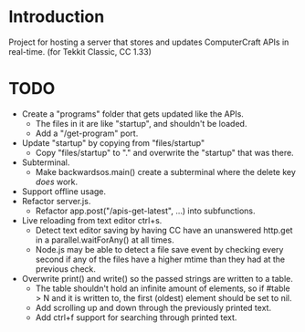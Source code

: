 # Introduction
Project for hosting a server that stores and updates ComputerCraft APIs in real-time. (for Tekkit Classic, CC 1.33)

# TODO
* Create a "programs" folder that gets updated like the APIs.
	* The files in it are like "startup", and shouldn't be loaded.
	* Add a "/get-program" port.
* Update "startup" by copying from "files/startup"
	* Copy "files/startup" to "." and overwrite the "startup" that was there.
* Subterminal.
	* Make backwardsos.main() create a subterminal where the delete key *does* work.
* Support offline usage.
* Refactor server.js.
	* Refactor app.post("/apis-get-latest", ...) into subfunctions.
* Live reloading from text editor ctrl+s.
	* Detect text editor saving by having CC have an unanswered http.get in a parallel.waitForAny() at all times.
	* Node.js may be able to detect a file save event by checking every second if any of the files
	have a higher mtime than they had at the previous check.
* Overwrite print() and write() so the passed strings are written to a table.
    * The table shouldn't hold an infinite amount of elements, so if #table > N and it is written to, the first (oldest) element should be set to nil.
    * Add scrolling up and down through the previously printed text.
    * Add ctrl+f support for searching through printed text.